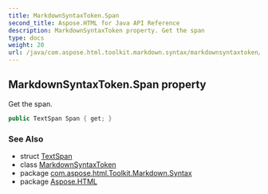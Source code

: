 ```yaml
---
title: MarkdownSyntaxToken.Span
second_title: Aspose.HTML for Java API Reference
description: MarkdownSyntaxToken property. Get the span
type: docs
weight: 20
url: /java/com.aspose.html.toolkit.markdown.syntax/markdownsyntaxtoken/span/
---
```

## MarkdownSyntaxToken.Span property

Get the span.

```java
public TextSpan Span { get; }
```

### See Also

* struct [TextSpan](../../../com.aspose.html.toolkit.markdown.syntax.text/textspan/)
* class [MarkdownSyntaxToken](../)
* package [com.aspose.html.Toolkit.Markdown.Syntax](../../markdownsyntaxtoken/)
* package [Aspose.HTML](../../../)
